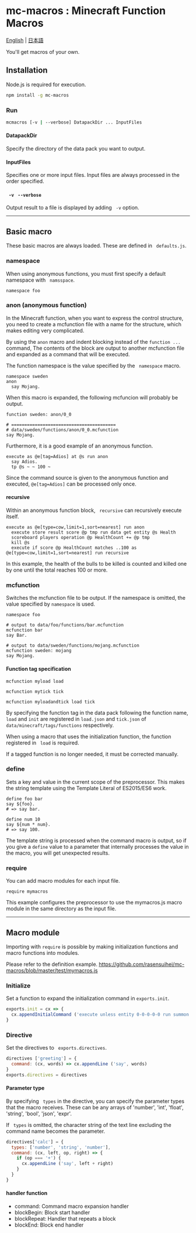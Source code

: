 # mc-macros : Minecraft Function Macros

[English](README.md) | [日本語](README.ja.md)

You'll get macros of your own.

## Installation
Node.js is required for execution.

```sh
npm install -g mc-macros
```

### Run
```sh
mcmacros [-v | --verbose] DatapackDir ... InputFiles
```

#### DatapackDir
Specify the directory of the data pack you want to output.

#### InputFiles
Specifies one or more input files. Input files are always processed in the order specified.

#### `` -v`` `` --verbose``
Output result to a file is displayed by adding `` -v`` option.

---
## Basic macro
These basic macros are always loaded. These are defined in `` defaults.js``.

### namespace
When using anonymous functions, you must first specify a default namespace with `` namsspace``.

```mcfunction
namespace foo
```

### anon (anonymous function)
In the Minecraft function, when you want to express the control structure, you need to create a mcfunction file with a name for the structure, which makes editing very complicated.

By using the ``anon`` macro and indent blocking instead of the ``function ...`` command, The contents of the block are output to another mcfunction file and expanded as a command that will be executed.

The function namespace is the value specified by the `` namespace`` macro.

```mcfunction
namespace sweden
anon
  say Mojang.
```

When this macro is expanded, the following mcfuncion will probably be output.

```mcfunction
function sweden: anon/0_0
```
```mcfunction
# ========================================
# data/sweden/functions/anon/0_0.mcfunction
say Mojang.
```

Furthermore, it is a good example of an anonymous function.

```mcfunction
execute as @e[tag=Adios] at @s run anon
  say Adios.
  tp @s ~ ~ 100 ~
```

Since the command source is given to the anonymous function and executed, ``@e[tag=Adios]`` can be processed only once.

#### recursive
Within an anonymous function block, `` recursive`` can recursively execute itself.
```mcfunction
execute as @e[type=cow,limit=1,sort=nearest] run anon
  execute store result score @p tmp run data get entity @s Health
  scoreboard players operation @p HealthCount += @p tmp
  kill @s
  execute if score @p HealthCount matches ..100 as @e[type=cow,limit=1,sort=nearest] run recursive
```

In this example, the health of the bulls to be killed is counted and killed one by one until the total reaches 100 or more.

### mcfunction
Switches the mcfunction file to be output.
If the namespace is omitted, the value specified by ``namespace`` is used.

```mcfunction
namespace foo

# output to data/foo/functions/bar.mcfunction
mcfunction bar
say Bar.

# output to data/sweden/functions/mojang.mcfunction
mcfunction sweden: mojang
say Mojang.
```

#### Function tag specification
```mcfunction
mcfunction myload load

mcfunction mytick tick

mcfunction myloadandtick load tick

```
By specifying the function tag in the data pack following the function name, ``load`` and ``init`` are registered in ``load.json`` and ``tick.json`` of ``data/minecraft/tags/functions`` respectively.

When using a macro that uses the initialization function, the function registered in `` load`` is required.

If a tagged function is no longer needed, it must be corrected manually.

### define
Sets a key and value in the current scope of the preprocessor.
This makes the string template using the Template Literal of ES2015/ES6 work.

```mcfunction
define foo bar
say ${foo}.
# => say bar.

define num 10
say ${num * num}.
# => say 100.
```

The template string is processed when the command macro is output, so if you give a ``define`` value to a parameter that internally processes the value in the macro, you will get unexpected results.

### require
You can add macro modules for each input file.

```mcfunction
require mymacros
```

This example configures the preprocessor to use the mymacros.js macro module in the same directory as the input file.

---
## Macro module
Importing with ``require`` is possible by making initialization functions and macro functions into modules.

Please refer to the definition example.
https://github.com/rasensuihei/mc-macros/blob/master/test/mymacros.js

### Initialize
Set a function to expand the initialization command in ``exports.init``.

```javascript
exports.init = cx => {
  cx.appendInitialCommand ('execute unless entity 0-0-0-0-0 run summon minecraft:armor_stand ~ ~ ~ {UUIDMost: 0L, UUIDLeast: 0L, Marker: 1b}')
}
```

### Directive
Set the directives to `` exports.directives``.

```javascript
directives ['greeting'] = {
  command: (cx, words) => cx.appendLine ('say', words)
}
exports.directives = directives
```

#### Parameter type
By specifying `` types`` in the directive, you can specify the parameter types that the macro receives.
These can be any arrays of 'number', 'int', 'float', 'string', 'bool', 'json', 'expr'.

If `` types`` is omitted, the character string of the text line excluding the command name becomes the parameter.

```javascript
directives['calc'] = {
  types: ['number', 'string', 'number'],
  command: (cx, left, op, right) => {
    if (op === '+') {
      cx.appendLine ('say', left + right)
    }
  }
}
```

#### handler function
* command: Command macro expansion handler
* blockBegin: Block start handler
* blockRepeat: Handler that repeats a block
* blockEnd: Block end handler
